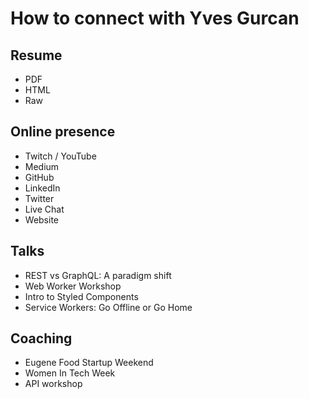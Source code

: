 # How to connect with Yves Gurcan

## Resume

- PDF
- HTML
- Raw

## Online presence


- Twitch / YouTube
- Medium
- GitHub
- LinkedIn
- Twitter
- Live Chat
- Website

## Talks
- REST vs GraphQL: A paradigm shift
- Web Worker Workshop
- Intro to Styled Components
- Service Workers: Go Offline or Go Home

## Coaching
- Eugene Food Startup Weekend
- Women In Tech Week
- API workshop
